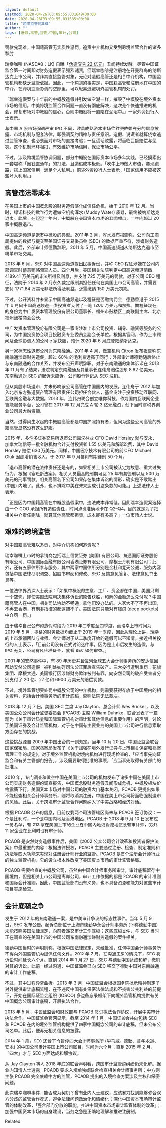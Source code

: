 ```yaml
---
layout: default
Lastmod: 2020-04-26T03:09:55.031649+00:00
date: 2020-04-26T03:09:55.031585+00:00
title: "跨境监管何其难"
author: ""
tags: [造假,高管,监管,中国,审计,公司]
---
```


罚款兑现难，中国籍高管无实质性惩罚，追责中介机构又受到跨境监管合作的诸多掣肘

瑞幸咖啡 (NASDAQ：LK) 自曝「[伪造交易 22 亿元](https://nei.st/medium/caixin/cw901a)」丑闻持续发酵。尽管中国证监会第一时间即对财务造假表示强烈谴责，但瑞幸咖啡是注册地在开曼群岛的纳斯达克上市公司，并非其直接监管对象，无论对造假高管还是相关中介机构，中国监管机构都缺乏监管依据。因此，一个尴尬的事实是，中国籍高管和注册地在中国的中介，在跨境监管协调的空隙里，可以轻易逃避境外监管机构的处罚。

「瑞幸造假案与十年前的中概股造假并引发做空潮一样，摧毁了中概股在境外资本市场的信用。中美跨境监管合作问题一直没有彻底解决，这次是个快速推进的机会，修复市场对中概股的信心，否则中概股将一直陷在泥沼中。」一家外资投行人士表示。

与中国 A 股市场强调严审 IPO 不同，欧美成熟资本市场往往更依赖充分的信息披露、市场机制与配套法律，即强调契约精神与责任意识。造假、说谎者就算侥幸逃过监管审查，也必须面对市场的直接考验；一旦谎话败露，将面临巨额赔偿与惩罚。这个机制环环相扣，有效维护市场信用，保证市场公平。

不过，涉及跨境监管协调问题，部分中概股在国际资本市场多年实践，已经摸索出一套堪称「圈钱直通车」的打法，且造假成本极低。「吹牛上市做大市值，套现跑路，搭上国家信用，满足个人私利。」前述外资投行人士表示，「国家信用不应被这些坏人利用。」

高管违法零成本
-------

在美国上市的中国概念股的财务造假演化成信任危机，始于 2010 年 12 月。当时，绿诺科技的欺诈行为遭做空机构浑水 (Muddy Water) 质疑，最终被纳斯达克退市。此后，在短短一年内，中概股在美国资本市场的丑闻频出，一年内超过 20 家中概股退市。

中国高速频道是退市中概股的典型。2011 年 2 月，浑水发布报告称，公司向工商局提供的数据与提交至美国证券交易委员会 (SEC) 的数据严重不符，涉嫌财务造假。此后，外部审计师德勤辞职。2011 年 5 月，中国高速频道从纳斯达克退市至粉单市场交易。

2013 年 6 月，SEC 对中国高速频道提出民事诉讼，并称 CEO 程征涉嫌在公司内部调查时蓄意贿赂调查人员。四个月后，美国相关法院判定中国高速频道清缴 4189.41 万美元的非法所得及利息，并支付 725 万美元的罚款。对于公司 CEO 程征，法院于 2014 年 2 月永久裁定限制其担任任何在美国上市公司高管，并需要支付 1771.84 万美元非法所得及利益，还需缴纳 150 万美元罚款。

不过，公开资料并未显示中国高速频道以及程征是否缴纳罚金；德勤香港于 2015 年 6 月向中国高速频道一类投资者支付了一笔 1200 万美元和解费。而程征现在的身份为中广发资本管理股份有限公司董事长、福州市鼓楼区工商联副主席、北京福州鼓楼商会会长。

中广发资本管理股份有限公司是一家专注准上市公司投资、辅导、融资等服务的公司，为中国投资协会项目投融资专业委员会副会长单位。根据其官网，作为上市顾问及全球协调人的公司 e 家快服，预计 2020 年 6 月底登陆纳斯达克。

另一家标志性退市公司为东南融通。2011 年 4 月，做空机构 Citron 发布报告称东南融通涉嫌财务造假，超过 60% 的毛利率远高于同行；外部审计师德勤随后终止与东南融通的合作关系，并发布公开声明辞职。对于东南融通的集体诉讼在 2013 年 11 月有了结果，法院判定东南融通及其董事长连伟舟赔偿股东 8.82 亿美元。东南融通对 SEC 的起诉未应诉，公司股份登记从 SEC 注销。

但从美股市场退市，并未影响该公司高管在中国国内的发展。连伟舟于 2012 年加入北京东方弘道资产管理有限责任公司担任合伙人，基金专注于投资移动互联网、互联网金融与大数据。2013 年，连伟舟联合创立唯你科技，作为国内互联网企业智能服务平台，公司曾在 2017 年 12 月完成 A 轮 3 亿元融资，创下当时财税界创业公司最大融资额。

当然，过得风生水起的中概股高管都是中国护照持有者，但同为这些公司高管的外籍高管显然没有这么舒服。

2015 年，多伦多证券交易所退市公司嘉汉林业 CFO David Horsley 就与安永、加拿大瑞信等一批金融机构合计支付投资者 1.55 亿美元和解诉讼费，其中 David Horsley 赔偿 630 万美元。同样，中国医疗技术有限公司的前 CFO Michael Gluk 因虚增销售收入，于 2017 年 9 月被判有期徒刑 50 个月。

「退市高管的潜在法律责任还是有的，如果相关上市公司被认定为故意、重大过失行为，根据《塞班斯法案》，相关人员最高的刑期可达 25 年有期徒刑以及 500 万美元的刑事罚款。相关高管名下公司如果存在集体诉讼的情形，确实是不敢踏出 (中国) 内地了。此外，也不排除中美在未来达成引渡条款的可能。」上述法律人士表示。

「正是因为中国籍高管在中概股造假案中，违法成本非常低，因此瑞幸造假案选择由一个 COO 承担所有造假责任，时间点也准确地卡在 Q2–Q4，目的就是为了把相关中介责任剔除，就算其他高管都担责，成本能有多高？」一位市场人士说。

艰难的跨境监管
-------

对中国籍高管难以追责，对中介机构如何追责呢？

瑞幸咖啡上市时的承销商包括瑞士信贷证券 (美国) 有限公司、海通国际证券股份有限公司、中国国际金融有限公司香港证券有限公司、摩根士丹利有限公司；此外，还有五家律所参与服务，其中两家中国律所分别是金杜和竞天公诚，服务内容包括中国法律尽职调查、招股书审阅和修改、SEC 反馈意见答复、法律意见书出具等。

一位法律界资深人士表示：「如果中概股的生意、工厂、资金都在中国，美国只剩一个空壳，即使美国法院判决集体诉讼的原告获胜，和解的金额怎么兑付呢？中国籍高管人在中国，相关司法协助不畅通，拿他们没办法的。人家大不了不再出国，不再去香港，有刑事指控的都逮捕不了。美国法院只能对有钱的 (deep pockets) 中介罚一罚。」

由于瑞幸自己公布的造假时段为 2019 年二季度至四季度，而瑞幸上市时间为 2019 年 5 月，提供的财务数据均截止于 2019 年一季度，因此从理论上讲，瑞幸的上市承销团队与律师、会计师对于从二季度开始的造假可以不知情。接近相关投行的人士表示，「目前公司没有正式讨论这件事，因为是上市后发生的造假，与 IPO 无关，公司有风险准备金，就看 SEC 如何审查。」

2001 年的安然事件中，有 89 年历史并且位列全球五大会计师事务所的安达信因帮助安然公司造假，被判处妨碍司法公正罪后宣告破产。三大投行遭到重罚：花旗集团、摩根大通、美国银行因涉嫌财务欺诈被判有罪，向安然公司的破产受害者分别支付了 20 亿、22 亿和 6900 万美元的赔偿罚款。

不过，境外监管想要处罚中概股公司的中介机构，则需要获得存放于中国境内的相关资料，包括会计师事务所的审计底稿，否则法院无法裁决。

2018 年 12 月 7 日，美国 SEC 主席 Jay Clayton、总会计师 Wes Bricker，以及美国公众公司会计监督委员会 (PCAOB) 主席 William Duhnke，联合发表了一篇题为《关于审计质量和国际监管机构对审计和其他信息的重要作用》的声明，讨论了美国证券及会计监管机构，对于在中国有主要业务的美国上市公司进行信息索取方面存在的挑战。

这些挑战源自 2009 年中国出台的一则规定。当年 10 月 20 日，中国证监会联合国家保密局、国家档案局发布了《关于加强在境外发行证券与上市相关保密和档案管理工作的规定》，对于境外监管机构对境内机构进行现场检查的，「应当事先向证监会和有关主管部门报告」，涉及需要取得批准的事项，「应当事先取得有关部门的批准」。

2010 年，专门调查和做空中国在美国上市公司的机构发布了诸多中国在美国上市公司实施财务造假的调查报告，中国概念股财务造假丑闻形成危机，中概股板块价格震荡下行，美国资本市场对中国公司的融资大门基本关闭，PCAOB 更提出如果不能检查相关会计师事务所，则将取消其注册，中国在美上市公司将面临强制退市的风险。此后，关于跨境审计监管合作问题纳入了中美战略和经济对话。

根据 PCAOB 公布的信息，目前仅剩两个司法管辖区尚未与 PCAOB 签订协议：一个是比利时，一个是中国内地及香港地区。PCAOB 于 2018 年 9 月 10 日发布过一份名单，有 213 家在美国上市的企业在中国内地或香港地区设有审计师，另外 11 家企业在比利时设有审计师。

PCAOB 是安然财务造假事件后，美国《2002 公众公司会计改革和投资者保护法案》中最重要的内容：根据法律授权，PCAOB 主要通过注册、检查、制定准则和执法等四大功能来实现对注册会计师行业的监管。PCAOB 是首个注册会计师行业的独立监管机构，它的设立根本性改变了美国资本市场的审计监管格局。

PCAOB 需要检查的中概股公司，虽然由中国会计师事务所审计，审计底稿留存中国境内，但是相关上市公司是离岸公司，审计工作依据的都是 PCAOB 的审计准则和国际会计准则。因此，中国监管部门没有义务，也不具备资源和能力对这些审计项目实施检查。

会计底稿之争
------

发生于 2012 年的东南融通一案，是中美审计争议的标志性事件。当年 5 月 9 日，SEC 发布公告，起诉总部位于上海的德勤华永会计师事务所 (下称德勤中国) 未能按照美国法律规定，向前者递交审计工作底稿；这些底稿文件，与 SEC 当时正在调查的在美国上市的中国公司东南融通涉赚财务造假的案件相关。

德勤中国当时的声明则称，根据中国法律规定，未经批准，任何中国会计师事务所不得向外国监管机构提供任何文件。2012 年 7 月，在沟通无果的情况下，SEC 将诉讼时间延长六个月。直到 2014 年 1 月 27 日，SEC 与德勤中国达成和解，撤销对其的诉讼。此前，经过沟通，中国证监会已向 SEC 移交了德勤中国对东南融通的审计工作底稿。

不过，其中过程异常曲折。2013 年 3 月，中国证监会根据国务院批示精神制定了对外提供审计底稿流程，在不违反中国有关保密法律法规和不损害公共利益的前提下，开始在国际证监会组织 (IOSCO) 多边备忘录框架下向境外监管机构提供有关中国概念公司审计底稿，开展执法合作。

2013 年 5 月，中国证监会和财政部与 PCAOB 签订执法合作协议，开展中美审计执法合作。中国证监会官网显示，截至 2014 年 1 月，中国证监会共向包括 SEC 和 PCAOB 在内的境外监管机构提供了四家中国概念公司的审计底稿，但未公布公司名单。此后，便再无相关信息的披露。

2014 年 1 月，SEC 还曾下令暂停四大会计师事务所 (毕马威、德勤、普华永道、安永) 的中国公司审计美国上市公司账目，时间为六个月；直到 2015 年 2 月，「四大」才与 SEC 方面达成和解协议。

从 Jay Clayton 等人 2018 年底的联合声明看，跨国审计监管的纠纷仍未化解。据业内知情人士透露，PCAOB 要求入境单独或联合检查相关会计师事务所；中方则主张 PCAOB 完全依赖中方的监管，PCAOB 提出的入境检查方案涉及主权和保密问题。

此次瑞幸咖啡事件，能否成为契机？曾有业内人士建议，应该努力找到能够弥合双方分歧的监管合作模式，避免法律问题政治化和情绪化；深化中国资本市场审计监管的体制改革，「整合部门分散的职能，推进中国资本市场审计监管体制的改革」；加强中国资本市场的自身建设，当务之急是正确地理解和推进注册制。

Related

